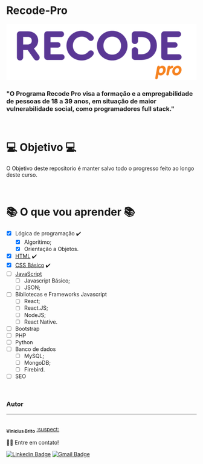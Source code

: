 # **Recode-Pro**
<p align="center">

<img src="./github/img/logo_recode.png">

### "O Programa **Recode Pro** visa a formação e a empregabilidade de pessoas de 18 a 39 anos, em situação de maior vulnerabilidade social, como programadores full stack."</p>
<br>

# :computer: Objetivo :computer:
<p>O Objetivo deste repositorio é manter salvo todo o progresso feito ao longo deste curso.</p>
<br>

# :books: O que vou aprender :books:
* [x] Lógica de programação :heavy_check_mark:
    * [x] Algoritimo;
    * [x] Orientação a Objetos.
* [x] [HTML](html/) :heavy_check_mark:
* [x] [CSS Básico](css/) :heavy_check_mark:
* [ ] [JavaScript](javascript)
    * [ ] Javascript Básico;
    * [ ] JSON;
* [ ] Bibliotecas e Frameworks Javascript
    * [ ] React;
    * [ ] React.JS;
    * [ ] NodeJS;
    * [ ] React Native.
* [ ] Bootstrap
* [ ] PHP
* [ ] Python
* [ ] Banco de dados
    * [ ] MySQL;
    * [ ] MongoDB;
    * [ ] Firebird.
* [ ] SEO

<!-- ### 🛠 Tecnologias

Ferramentas usadas até o momento:

- [VSCode](https://code.visualstudio.com/)-->
<br>

### Autor
---
<a href="#">
 <img style="border-radius: 50%;overflow:hidden" src="https://github.com/Vinicius-Brito-Costa.png" width="100px;" alt=""/>
 <br />
 <sub><b>Vinicius Brito</b></sub></a> <a href="#" title="Futuro Portifólio">:suspect:</a>


👋🏽 Entre em contato!

[![Linkedin Badge](https://img.shields.io/badge/-Vinicius-blue?style=flat-square&logo=Linkedin&logoColor=white&link=https://www.linkedin.com/in/vinicius-brito-costa-150b9b158/)](https://www.linkedin.com/in/vinicius-brito-costa-150b9b158/) [![Gmail Badge](https://img.shields.io/badge/-viniciusbc46@hotmail.com-0078D4?style=flat-square&logo=microsoft-outlook&logoColor=white&link=mailto:viniciusbc46@hotmail.com)](mailto:viniciusbc46@hotmail.com)
